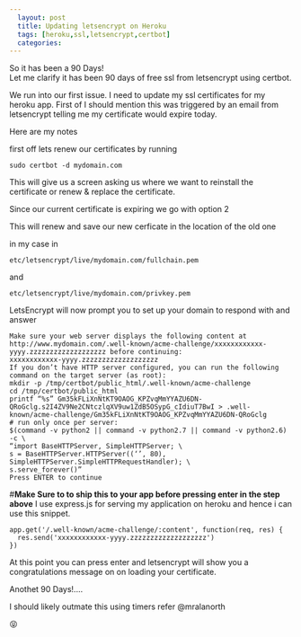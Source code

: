 ```yaml
---
  layout: post
  title: Updating letsencrypt on Heroku
  tags: [heroku,ssl,letsencrypt,certbot]
  categories:
---
```


So it has been a 90 Days!  
Let me clarify it has been 90 days of free ssl from letsencrypt using certbot.

We run into our first issue. I need to update my ssl certificates for my heroku app.
First of I should mention this was triggered by an email from letsencrypt telling
me my certificate would expire today.

Here are my notes


first off lets renew our certificates by running

`sudo certbot -d mydomain.com`

This will give us a screen asking us where we want to reinstall the certificate or renew & replace the certificate.

Since our current certificate is expiring we go with option 2

This will renew and save our new cerficate in the location of the old one

in my case in

`etc/letsencrypt/live/mydomain.com/fullchain.pem`

and

`etc/letsencrypt/live/mydomain.com/privkey.pem`

LetsEncrypt will now prompt you to set up your domain to respond with and answer

~~~~
Make sure your web server displays the following content at
http://www.mydomain.com/.well-known/acme-challenge/xxxxxxxxxxxx-yyyy.zzzzzzzzzzzzzzzzzzz before continuing:
xxxxxxxxxxxx-yyyy.zzzzzzzzzzzzzzzzzzz
If you don’t have HTTP server configured, you can run the following
command on the target server (as root):
mkdir -p /tmp/certbot/public_html/.well-known/acme-challenge
cd /tmp/certbot/public_html
printf “%s” Gm35kFLiXnNtKT9OAOG_KPZvqMmYYAZU6DN-QRoGclg.s2I4ZV9Ne2CNtczlqXV9uw1ZdB5OSypG_cIdiuT7BwI > .well-known/acme-challenge/Gm35kFLiXnNtKT9OAOG_KPZvqMmYYAZU6DN-QRoGclg
# run only once per server:
$(command -v python2 || command -v python2.7 || command -v python2.6) -c \
“import BaseHTTPServer, SimpleHTTPServer; \
s = BaseHTTPServer.HTTPServer((‘’, 80), SimpleHTTPServer.SimpleHTTPRequestHandler); \
s.serve_forever()”
Press ENTER to continue
~~~~


#**Make Sure to to ship this to your app before pressing enter in the step above**
I use express.js for serving my application on heroku and hence i can use this snippet.

~~~~
app.get('/.well-known/acme-challenge/:content', function(req, res) {
  res.send('xxxxxxxxxxxx-yyyy.zzzzzzzzzzzzzzzzzzz')
})
~~~~

At this point you can press enter and letsencrypt will show you a congratulations message on on loading your certificate.

Anothet 90 Days!....

I should likely outmate this using timers refer @mralanorth

:stuck_out_tongue_closed_eyes:
